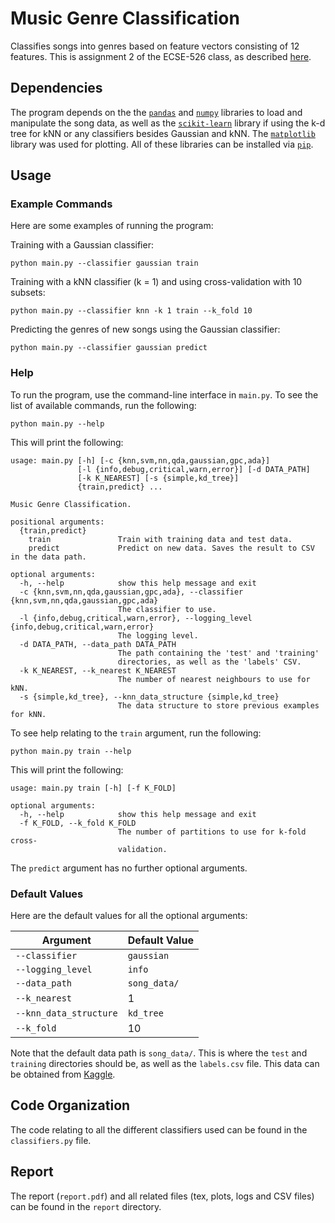 # Music Genre Classification
Classifies songs into genres based on feature vectors consisting of 12 features. This is assignment 2 of the ECSE-526 class, as described [here](http://www.cim.mcgill.ca/~jer/courses/ai/assignments/as2/).

## Dependencies

The program depends on the the [`pandas`](https://pandas.pydata.org/pandas-docs/stable/install.html) and [`numpy`](https://pypi.python.org/pypi/numpy) libraries to load and manipulate the song data, as well as the [`scikit-learn`](http://scikit-learn.org/stable/install.html) library if using the k-d tree for kNN or any classifiers besides Gaussian and kNN. The [`matplotlib`](https://matplotlib.org/faq/installing_faq.html) library was used for plotting. All of these libraries can be installed via [`pip`](https://pip.pypa.io/en/stable/).

## Usage

### Example Commands

Here are some examples of running the program:

Training with a Gaussian classifier:
```
python main.py --classifier gaussian train
```

Training with a kNN classifier (k = 1) and using cross-validation with 10 subsets:
```
python main.py --classifier knn -k 1 train --k_fold 10
```

Predicting the genres of new songs using the Gaussian classifier:
```
python main.py --classifier gaussian predict
```

### Help

To run the program, use the command-line interface in `main.py`. To see the list of available commands, run the following:

```
python main.py --help
```

This will print the following:

```
usage: main.py [-h] [-c {knn,svm,nn,qda,gaussian,gpc,ada}]
               [-l {info,debug,critical,warn,error}] [-d DATA_PATH]
               [-k K_NEAREST] [-s {simple,kd_tree}]
               {train,predict} ...

Music Genre Classification.

positional arguments:
  {train,predict}
    train               Train with training data and test data.
    predict             Predict on new data. Saves the result to CSV in the data path.

optional arguments:
  -h, --help            show this help message and exit
  -c {knn,svm,nn,qda,gaussian,gpc,ada}, --classifier {knn,svm,nn,qda,gaussian,gpc,ada}
                        The classifier to use.
  -l {info,debug,critical,warn,error}, --logging_level {info,debug,critical,warn,error}
                        The logging level.
  -d DATA_PATH, --data_path DATA_PATH
                        The path containing the 'test' and 'training'
                        directories, as well as the 'labels' CSV.
  -k K_NEAREST, --k_nearest K_NEAREST
                        The number of nearest neighbours to use for kNN.
  -s {simple,kd_tree}, --knn_data_structure {simple,kd_tree}
                        The data structure to store previous examples for kNN.
```

To see help relating to the `train` argument, run the following:

```
python main.py train --help
```

This will print the following:

```
usage: main.py train [-h] [-f K_FOLD]

optional arguments:
  -h, --help            show this help message and exit
  -f K_FOLD, --k_fold K_FOLD
                        The number of partitions to use for k-fold cross-
                        validation.
```

The `predict` argument has no further optional arguments.

### Default Values

Here are the default values for all the optional arguments:

Argument | Default Value
--- | ---
`--classifier` | `gaussian`
`--logging_level` | `info`
`--data_path` | `song_data/`
`--k_nearest` | 1
`--knn_data_structure` | `kd_tree`
`--k_fold` | 10

Note that the default data path is `song_data/`. This is where the `test` and `training` directories should be, as well as the `labels.csv` file. This data can be obtained from [Kaggle](https://www.kaggle.com/c/music-genre-classification/data).

## Code Organization

The code relating to all the different classifiers used can be found in the `classifiers.py` file.

## Report

The report (`report.pdf`) and all related files (tex, plots, logs and CSV files) can be found in the `report` directory.
